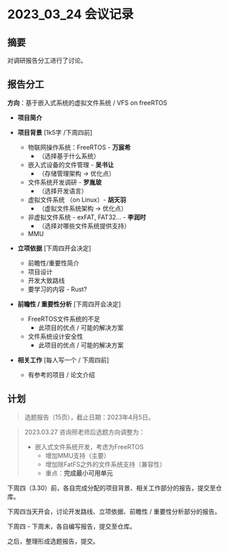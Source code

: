 # 2023_03_24 会议记录
## 摘要
对调研报告分工进行了讨论。
## 报告分工
**方向**：基于嵌入式系统的虚拟文件系统 / VFS on freeRTOS

* **项目简介**

* **项目背景** [1k5字 /下周四前]
  * 物联网操作系统：FreeRTOS - **万宸希** 
    * （选择基于什么系统）
  * 嵌入式设备的文件管理 - **吴书让**
    * （存储管理架构 -> 优化点）
  * 文件系统开发调研 - **罗胤玻**
    * （选择开发语言）
  * 虚拟文件系统 （on Linux）- **胡天羽**
    * （虚拟文件系统架构 -> 优化点）
  * 非虚拟文件系统 - exFAT, FAT32... - **李润时**
    * （选择对哪些文件系统提供支持）
  * MMU

* **立项依据** [下周四开会决定]
  * 前瞻性/重要性简介
  * 项目设计
  * 开发大致路线
  * 要学习的内容 - Rust? 
* **前瞻性 / 重要性分析** [下周四开会决定]
  * FreeRTOS文件系统的不足
    * 此项目的优点 / 可能的解决方案
  * 文件系统设计安全性
    * 此项目的优点 / 可能的解决方案

* **相关工作** [每人写一个 / 下周四前]
  * 有参考的项目 / 论文介绍

## 计划
> 选题报告（15页），截止日期：2023年4月5日。

> 2023.03.27 咨询邢老师后选题方向调整为：
> * 嵌入式文件系统开发，考虑为FreeRTOS
>   * 增加MMU支持（主要）
>   * 增加除FatFS之外的文件系统支持（兼容性）
>   * 重点：**完成最小可用单元**

下周四（3.30）前，各自完成分配的项目背景、相关工作部分的报告，提交至仓库。

下周四当天开会，讨论开发路线、立项依据、前瞻性 / 重要性分析部分的报告。

下周四 - 下周末，各自编写报告，提交至仓库。

之后，整理形成选题报告，提交。